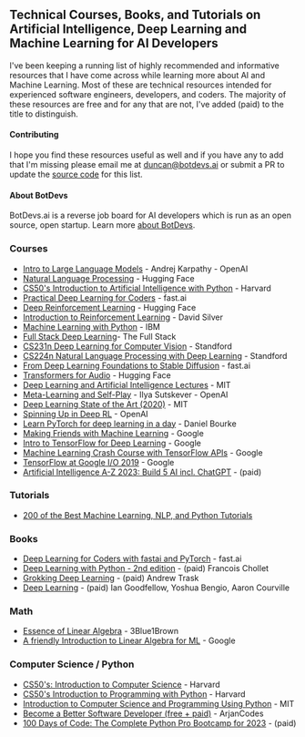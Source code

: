 ## Technical Courses, Books, and Tutorials on Artificial Intelligence, Deep Learning and Machine Learning for AI Developers

I've been keeping a running list of highly recommended and informative resources that I have come across while learning more about AI and Machine Learning. Most of these are technical resources intended for experienced software engineers, developers, and coders. The majority of these resources are free and for any that are not, I've added (paid) to the title to distinguish.

#### Contributing
I hope you find these resources useful as well and if you have any to add that I'm missing please email me at [duncan@botdevs.ai](mailto:duncan@botdevs.ai) or submit a PR to update the [source code](https://github.com/duncantmiller/ai-developer-resources/blob/main/technical-courses-books-tutorials.md) for this list.

#### About BotDevs
BotDevs.ai is a reverse job board for AI developers which is run as an open source, open startup. Learn more [about BotDevs](https://botdevs.ai/about).

### Courses
- [Intro to Large Language Models](https://youtu.be/zjkBMFhNj_g) - Andrej Karpathy - OpenAI
- [Natural Language Processing](https://huggingface.co/learn/nlp-course/chapter1/1) - Hugging Face
- [CS50's Introduction to Artificial Intelligence with Python](https://www.edx.org/learn/artificial-intelligence/harvard-university-cs50-s-introduction-to-artificial-intelligence-with-python) - Harvard
- [Practical Deep Learning for Coders](https://youtube.com/playlist?list=PLfYUBJiXbdtSvpQjSnJJ_PmDQB_VyT5iU) - fast.ai
- [Deep Reinforcement Learning](https://huggingface.co/learn/deep-rl-course/unit0/introduction) - Hugging Face
- [Introduction to Reinforcement Learning](https://www.youtube.com/playlist?list=PLSVEhWrZWDHQTBmWZufjxpw3s8sveJtnJ) - David Silver
- [Machine Learning with Python](https://www.coursera.org/learn/machine-learning-with-python) - IBM
- [Full Stack Deep Learning](https://fullstackdeeplearning.com/course/)- The Full Stack
- [CS231n Deep Learning for Computer Vision](https://www.youtube.com/playlist?list=PLoROMvodv4rMFqRtEuo6SGjY4XbRIVRd4) - Standford
- [CS224n Natural Language Processing with Deep Learning](https://www.youtube.com/playlist?list=PLoROMvodv4rMFqRtEuo6SGjY4XbRIVRd4) - Standford
- [From Deep Learning Foundations to Stable Diffusion](https://course.fast.ai/Lessons/part2.html) - fast.ai
- [Transformers for Audio](https://huggingface.co/learn/audio-course/chapter0/introduction) - Hugging Face
- [Deep Learning and Artificial Intelligence Lectures](https://deeplearning.mit.edu/) - MIT
- [Meta-Learning and Self-Play](https://www.youtube.com/watch?v=9EN_HoEk3KY&amp;ab_channel=LexFridman) - Ilya Sutskever - OpenAI
- [Deep Learning State of the Art (2020)](https://www.youtube.com/watch?v=0VH1Lim8gL8) - MIT
- [Spinning Up in Deep RL](https://spinningup.openai.com/en/latest/) - OpenAI
- [Learn PyTorch for deep learning in a day](https://www.youtube.com/watch?v=Z_ikDlimN6A) - Daniel Bourke
- [Making Friends with Machine Learning](https://www.youtube.com/watch?v=1vkb7BCMQd0) - Google
- [Intro to TensorFlow for Deep Learning](https://www.udacity.com/course/intro-to-tensorflow-for-deep-learning--ud187) - Google
- [Machine Learning Crash Course with TensorFlow APIs](https://developers.google.com/machine-learning/crash-course) - Google
- [TensorFlow at Google I/O 2019](https://youtube.com/playlist?list=PLQY2H8rRoyvy2_vtWvCpQWM9GJXNTa5rV&amp;si=dIAcx-Ct4TGlcdcU) - Google
- [Artificial Intelligence A-Z 2023: Build 5 AI incl. ChatGPT](https://www.udemy.com/course/artificial-intelligence-az/) - (paid)

### Tutorials
- [200 of the Best Machine Learning, NLP, and Python Tutorials](https://medium.com/machine-learning-in-practice/over-200-of-the-best-machine-learning-nlp-and-python-tutorials-2018-edition-dd8cf53cb7dc)

### Books
- [Deep Learning for Coders with fastai and PyTorch](https://github.com/fastai/fastbook) - fast.ai
- [Deep Learning with Python - 2nd edition](https://www.amazon.com/gp/product/1617296864/) - (paid) Francois Chollet
- [Grokking Deep Learning](https://www.amazon.com/gp/product/1617293709) - (paid) Andrew Trask
- [Deep Learning](https://www.amazon.com/gp/product/0262035618) - (paid) Ian Goodfellow, Yoshua Bengio, Aaron Courville

### Math
- [Essence of Linear Algebra](https://www.youtube.com/playlist?list=PLZHQObOWTQDPD3MizzM2xVFitgF8hE_ab) - 3Blue1Brown
- [A friendly Introduction to Linear Algebra for ML](https://youtu.be/LlKAna21fLE?si=WjFCOJajjSW94jKN) - Google

### Computer Science / Python
- [CS50's: Introduction to Computer Science](https://www.edx.org/learn/computer-science/harvard-university-cs50-s-introduction-to-computer-science) - Harvard
- [CS50's Introduction to Programming with Python](https://www.edx.org/learn/python/harvard-university-cs50-s-introduction-to-programming-with-python) - Harvard
- [Introduction to Computer Science and Programming Using Python](https://www.edx.org/learn/computer-science/massachusetts-institute-of-technology-introduction-to-computer-science-and-programming-using-python) - MIT
- [Become a Better Software Developer (free + paid)](https://www.youtube.com/@ArjanCodes) - ArjanCodes
- [100 Days of Code: The Complete Python Pro Bootcamp for 2023](https://www.udemy.com/course/100-days-of-code/) - (paid)

